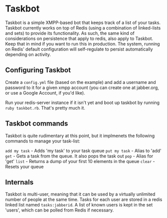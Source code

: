 # Taskbot

Taskbot is a simple XMPP-based bot that keeps track of a list of your
tasks. Taskbot currently works on top of Redis (using a combination of
linked-lists and sets) to provide its functionality. As such, the same
kind of considerations on persistence that apply to redis, also apply to
Taskbot. Keep that in mind if you want to run this in production. The
system, running on Redis' default configuration will self-regulate to
persist automatically depending on activity.

## Configuring Taskbot

Create a `config.yml` file (based on the example) and add a username and
password to it for a given xmpp account (you can create one at
jabber.org, or use a Google Account, if you'd like).  

Run your redis-server instance if it isn't yet and boot up taskbot by
running `ruby taskbot.rb`. That's pretty much it.

## Taskbot commands

Taskbot is quite rudimentary at this point, but it implmenets the
following commands to manage your task-list:

`add my task` - Adds 'my task' to your task queue
`put my task` - Alias to 'add'
`get` - Gets a task from the queue. It also pops the task out
`pop` - Alias for 'get'
`list` - Returns a dump of your first 10 elements in the queue
`clear` - Resets your queue

## Internals

Taskbot is multi-user, meaning that it can be used by a virtually
unlimited number of people at the same time. Tasks for each user are
stored in a redis linked list named `tasks:jabberid`. A list of known
users is kept in the set 'users', which can be polled from Redis if
necessary. 
